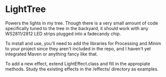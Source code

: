 # LightTree

Powers the lights in my tree. Though there is a very small amount of code specifically tuned to the tree in the backyard, it should work with any WS2811/2812 LED strips plugged into a fadecandy chip. 

To install and use, you'll need to add the libraries for Processing and Minim to your project since they aren't included in the repo, and I haven't yet integrated Maven or anything fancy like that.

To add a new effect, extend LightEffect.class and fill in the appropiate methods. Study the existing effects in the /effects/ directory as examples.